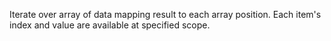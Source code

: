 Iterate over array of data mapping result to each array position.
Each item's index and value are available at specified scope.